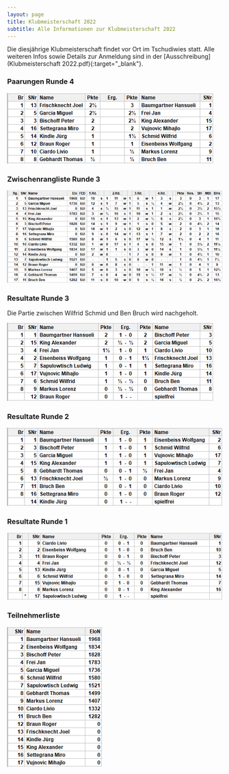 ```yaml
---
layout: page
title: Klubmeisterschaft 2022
subtitle: Alle Informationen zur Klubmeisterschaft 2022
---
```


Die diesjährige Klubmeisterschaft findet vor Ort im Tschudiwies statt. Alle weiteren Infos sowie Details zur Anmeldung sind in der [Ausschreibung](Klubmeisterschaft 2022.pdf){:target="\_blank"}.

### Paarungen Runde 4

![Paarungen Runde 3](/assets/img/klubmeisterschaft/2022/Klubmeisterschaft2022_r4_paarungen.png)

### Zwischenrangliste Runde 3

![Resultate Runde 2](/assets/img/klubmeisterschaft/2022/Klubmeisterschaft2022_r3_rangliste.png)

### Resultate Runde 3

Die Partie zwischen Wilfrid Schmid und Ben Bruch wird nachgeholt.

![Resultate Runde 2](/assets/img/klubmeisterschaft/2022/Klubmeisterschaft2022_r3_ergebnisse.png)

### Resultate Runde 2

![Resultate Runde 2](/assets/img/klubmeisterschaft/2022/Klubmeisterschaft2022_r2_ergebnisse.png)

### Resultate Runde 1

![Resultate Runde 1](/assets/img/klubmeisterschaft/2022/Klubmeisterschaft2022_r1_ergebnisse.png)

### Teilnehmerliste

![Teilnehmerliste](/assets/img/klubmeisterschaft/2022/Klubmeisterschaft2022_Teilnehmerliste.png)
